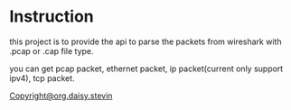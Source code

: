# Instruction

this project is to provide the api to parse the packets from wireshark with .pcap or .cap file type.

you can get pcap packet, ethernet packet, ip packet(current only support ipv4), tcp packet.

Copyright@org.daisy.stevin
